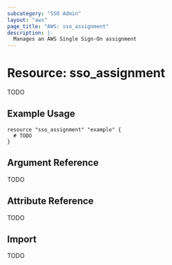 ```yaml
---
subcategory: "SSO Admin"
layout: "aws"
page_title: "AWS: sso_assignment"
description: |-
  Manages an AWS Single Sign-On assignment
---
```


# Resource: sso_assignment

TODO

## Example Usage

```hcl
resource "sso_assignment" "example" {
  # TODO
}
```

## Argument Reference

TODO

## Attribute Reference

TODO

## Import

TODO
